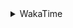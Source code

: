 <details>
 <summary>WakaTime</summary>

<!--START_SECTION:waka-->
![Profile Views](http://img.shields.io/badge/Profile%20Views-10-blue)

**🐱 My GitHub Data** 

> 🏆 456 Contributions in the Year 2021
 > 
> 📦 249.1 kB Used in GitHub's Storage 
 > 
> 🚫 Not Opted to Hire
 > 
> 📜 50 Public Repositories 
 > 
> 🔑 1 Private Repository 
 > 
**I'm an Early 🐤** 

```text
🌞 Morning    49 commits     ███░░░░░░░░░░░░░░░░░░░░░░   14.8% 
🌆 Daytime    131 commits    ██████████░░░░░░░░░░░░░░░   39.58% 
🌃 Evening    128 commits    █████████░░░░░░░░░░░░░░░░   38.67% 
🌙 Night      23 commits     █░░░░░░░░░░░░░░░░░░░░░░░░   6.95%

```
📅 **I'm Most Productive on Thursday** 

```text
Monday       57 commits     ████░░░░░░░░░░░░░░░░░░░░░   17.22% 
Tuesday      50 commits     ███░░░░░░░░░░░░░░░░░░░░░░   15.11% 
Wednesday    47 commits     ███░░░░░░░░░░░░░░░░░░░░░░   14.2% 
Thursday     62 commits     ████░░░░░░░░░░░░░░░░░░░░░   18.73% 
Friday       46 commits     ███░░░░░░░░░░░░░░░░░░░░░░   13.9% 
Saturday     32 commits     ██░░░░░░░░░░░░░░░░░░░░░░░   9.67% 
Sunday       37 commits     ██░░░░░░░░░░░░░░░░░░░░░░░   11.18%

```


📊 **This Week I Spent My Time On** 

```text
⌚︎ Time Zone: Asia/Shanghai

💬 Programming Languages: 
Go                       4 hrs 4 mins        ██████████░░░░░░░░░░░░░░░   40.69% 
YAML                     2 hrs 39 mins       ██████░░░░░░░░░░░░░░░░░░░   26.53% 
Markdown                 1 hr 44 mins        ████░░░░░░░░░░░░░░░░░░░░░   17.39% 
Java                     19 mins             ░░░░░░░░░░░░░░░░░░░░░░░░░   3.23% 
Other                    16 mins             ░░░░░░░░░░░░░░░░░░░░░░░░░   2.73%

🔥 Editors: 
VS Code                  9 hrs 42 mins       ████████████████████████░   96.88% 
IntelliJ                 18 mins             ░░░░░░░░░░░░░░░░░░░░░░░░░   3.12%

🐱‍💻 Projects: 
blog                     4 hrs 21 mins       ███████████░░░░░░░░░░░░░░   43.53% 
leetcode                 2 hrs 27 mins       ██████░░░░░░░░░░░░░░░░░░░   24.56% 
actions-starcharts       1 hr 31 mins        ███░░░░░░░░░░░░░░░░░░░░░░   15.27% 
netpoll                  53 mins             ██░░░░░░░░░░░░░░░░░░░░░░░   8.95% 
untitled                 18 mins             ░░░░░░░░░░░░░░░░░░░░░░░░░   3.12%

💻 Operating System: 
Windows                  9 hrs 7 mins        ██████████████████████░░░   91.02% 
Linux                    54 mins             ██░░░░░░░░░░░░░░░░░░░░░░░   8.98%

```

**I Mostly Code in Go** 

```text
Go                       16 repos            ███████████░░░░░░░░░░░░░░   47.06% 
Java                     9 repos             ██████░░░░░░░░░░░░░░░░░░░   26.47% 
Python                   2 repos             █░░░░░░░░░░░░░░░░░░░░░░░░   5.88% 
Vue                      2 repos             █░░░░░░░░░░░░░░░░░░░░░░░░   5.88% 
C#                       1 repo              ░░░░░░░░░░░░░░░░░░░░░░░░░   2.94%

```


**Timeline**

![Chart not found](https://raw.githubusercontent.com/MaoLongLong/MaoLongLong/main/charts/bar_graph.png) 


 Last Updated on 11/10/2021
<!--END_SECTION:waka-->

</details>

